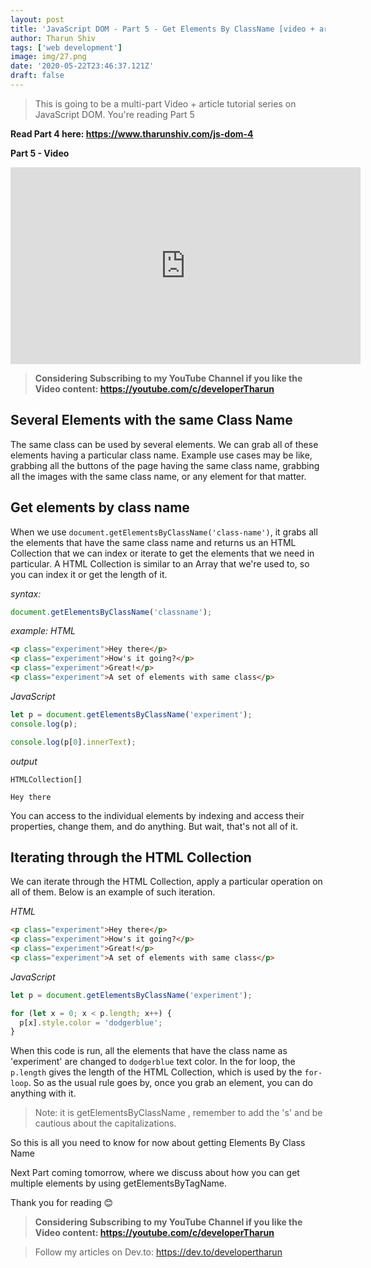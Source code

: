 ```yaml
---
layout: post
title: 'JavaScript DOM - Part 5 - Get Elements By ClassName [video + article]'
author: Tharun Shiv
tags: ['web development']
image: img/27.png
date: '2020-05-22T23:46:37.121Z'
draft: false
---
```


> This is going to be a multi-part Video + article tutorial series on JavaScript DOM. You're reading Part 5

**Read Part 4 here: https://www.tharunshiv.com/js-dom-4**

**Part 5 - Video**

<iframe width="560" height="315" src="https://www.youtube.com/embed/_yDvHb2Z3kE " frameborder="0" allow="accelerometer; autoplay; encrypted-media; gyroscope; picture-in-picture" allowfullscreen></iframe>

> **Considering Subscribing to my YouTube Channel if you like the Video content: https://youtube.com/c/developerTharun**

## Several Elements with the same Class Name

The same class can be used by several elements. We can grab all of these elements having a particular class name. Example use cases may be like, grabbing all the buttons of the page having the same class name, grabbing all the images with the same class name, or any element for that matter.

## Get elements by class name

When we use `document.getElementsByClassName('class-name')`, it grabs all the elements that have the same class name and returns us an HTML Collection that we can index or iterate to get the elements that we need in particular. A HTML Collection is similar to an Array that we're used to, so you can index it or get the length of it.

_syntax:_

```javascript
document.getElementsByClassName('classname');
```

_example:_
_HTML_

```html
<p class="experiment">Hey there</p>
<p class="experiment">How's it going?</p>
<p class="experiment">Great!</p>
<p class="experiment">A set of elements with same class</p>
```

_JavaScript_

```javascript
let p = document.getElementsByClassName('experiment');
console.log(p);

console.log(p[0].innerText);
```

_output_

```
HTMLCollection[]

Hey there
```

You can access to the individual elements by indexing and access their properties, change them, and do anything. But wait, that's not all of it.

## Iterating through the HTML Collection

We can iterate through the HTML Collection, apply a particular operation on all of them. Below is an example of such iteration.

_HTML_

```html
<p class="experiment">Hey there</p>
<p class="experiment">How's it going?</p>
<p class="experiment">Great!</p>
<p class="experiment">A set of elements with same class</p>
```

_JavaScript_

```javascript
let p = document.getElementsByClassName('experiment');

for (let x = 0; x < p.length; x++) {
  p[x].style.color = 'dodgerblue';
}
```

When this code is run, all the elements that have the class name as 'experiment' are changed to `dodgerblue` text color. In the for loop, the `p.length` gives the length of the HTML Collection, which is used by the `for-loop`.
So as the usual rule goes by, once you grab an element, you can do anything with it.

> Note: it is getElementsByClassName , remember to add the 's' and be cautious about the capitalizations.

So this is all you need to know for now about getting Elements By Class Name

Next Part coming tomorrow, where we discuss about how you can get multiple elements by using getElementsByTagName.

Thank you for reading 😊

> **Considering Subscribing to my YouTube Channel if you like the Video content: https://youtube.com/c/developerTharun**

> Follow my articles on Dev.to: https://dev.to/developertharun
